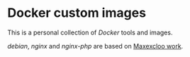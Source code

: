 # Docker custom images

This is a personal collection of *Docker* tools and images.

*debian*, *nginx* and *nginx-php* are based on [Maxexcloo work](https://github.com/maxexcloo/Docker).
